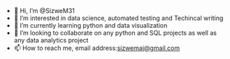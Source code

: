 - 👋 Hi, I’m @SizweM31
- 👀 I’m interested in data science, automated testing and Techincal writing
- 🌱 I’m currently learning python and data visualization 
- 💞️ I’m looking to collaborate on any python and SQL projects as well as any data analytics project
- 📫 How to reach me, email address:sizwemaj@gmail.com 

<!---
SizweM31/SizweM31 is a ✨ special ✨ repository because its `README.md` (this file) appears on your GitHub profile.
You can click the Preview link to take a look at your changes.
--->
